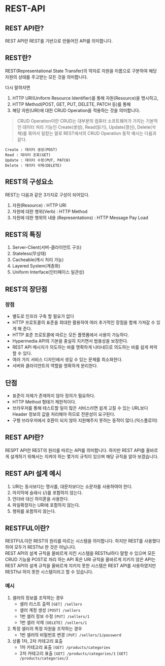 # REST-API

## REST API란?
REST API란 REST를 기반으로 만들어진 API를 의미합니다.

## REST란?
REST(Representational State Transfer)의 약자로 자원을 이름으로 구분하여 해당 자원의 상태를 주고받는 모든 것을 의미합니다.

다시 말하자면
1. HTTP URI(Uniform Resource Identifier)를 통해 자원(Resource)을 명시하고,
2. HTTP Method(POST, GET, PUT, DELETE, PATCH 등)를 통해
3. 해당 자원(URI)에 대한 CRUD Operation을 적용하는 것을 의미합니다.

> CRUD Operation이란
> CRUD는 대부분의 컴퓨터 소프트웨어가 가지는 기본적인 데이터 처리 기능인 Create(생성), Read(읽기), Update(갱신), Delete(삭제)를 묶어서 일컫는 말로
> REST에서의 CRUD Operation 동작 예시는 다음과 같다.

```
Create : 데이터 생성(POST)
Read : 데이터 조회(GET)
Update : 데이터 수정(PUT, PATCH)
Delete : 데이터 삭제(DELETE)
```

## REST의 구성요소
REST는 다음과 같은 3가지로 구성이 되어있다. 
1. 자원(Resource) : HTTP URI
2. 자원에 대한 행위(Verb) : HTTP Method
3. 자원에 대한 행위의 내용 (Representations) : HTTP Message Pay Load

## REST의 특징
1. Server-Client(서버-클라이언트 구조)
2. Stateless(무상태)
3. Cacheable(캐시 처리 가능)
4. Layered System(계층화)
5. Uniform Interface(인터페이스 일관성)

## REST의 장단점
### 장점 
- 별도로 인프라 구축 할 필요가 없다
- HTTP 프로토콜의 표준을 최대한 활용하여 여러 추가적인 장점을 함께 가져갈 수 있게 해 준다.
- HTTP 표준 프로토콜에 따르는 모든 플랫폼에서 사용이 가능하다.
- Hypermedia API의 기본을 충실히 지키면서 범용성을 보장한다.
- REST API 메시지가 의도하는 바를 명확하게 나타내므로 의도하는 바를 쉽게 파악할 수 있다.
- 여러 가지 서비스 디자인에서 생길 수 있는 문제를 최소화한다.
- 서버와 클라이언트의 역할을 명확하게 분리한다.

## 단점
- 표준이 자체가 존재하지 않아 정의가 필요하다.
- HTTP Method 형태가 제한적이다.
- 브라우저를 통해 테스트할 일이 많은 서비스라면 쉽게 고칠 수 있는 URL보다 Header 정보의 값을 처리해야 하므로 전문성이 요구된다.
- 구형 브라우저에서 호환이 되지 않아 지원해주지 못하는 동작이 많다.(익스폴로어)

## REST API란?
RESPT API란 REST의 원리를 따르는 API를 의미합니다.
하지만 REST API를 올바르게 설계하기 위해서는 지켜야 하는 몇가지 규칙이 있으며 해당 규칙을 알아 보겠습니다.

## REST API 설계 예시
1. URI는 동사보다는 명사를, 대문자보다는 소문자를 사용하여야 한다.
2. 마지막에 슬래시 (/)를 포함하지 않는다.
3. 언더바 대신 하이폰을 사용한다.
4. 파일확장자는 URI에 포함하지 않는다.
5. 행위를 포함하지 않는다.

## RESTFUL이란?
RESTFUL이란 REST의 원리를 따르는 시스템을 의미합니다. 하지만 REST를 사용했다 하여 모두가 RESTful 한 것은 아닙니다.  
REST API의 설계 규칙을 올바르게 지킨 시스템을 RESTful하다 말할 수 있으며
모든 CRUD 기능을 POST로 처리 하는 API 혹은 URI 규칙을 올바르게 지키지 않은 API는 REST API의 설계 규칙을 올바르게 지키지 못한 시스템은 REST API를 사용하였지만 RESTful 하지 못한 시스템이라고 할 수 있습니다.
### 예시
1. 셀러의 정보를 조작하는 경우
   - 셀러 리스트 출력
     `[GET] /sellers`
   - 셀러 계정 생성
     `[POST] /sellers`
   - 1번 셀러 정보 수정
     `[PUT] /sellers/1`
   - 1번 셀러 삭제
     `[DELETE] /sellers/1`
2. 특정 셀러의 특정 자원을 조작하는 경우
   - 1번 셀러의 비밀번호 변경
     `[PUT] /sellers/1/password`
3. 상품 1차, 2차 카테고리 표출
   - 1차 카테고리 표출
     `[GET] /products/categories`
   - 2차 카테고리 표출
     `[GET] /products/categories/1`
     `[GET] /products/categories/2`
